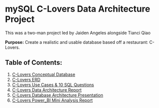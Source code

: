 # mySQL C-Lovers Data Architecture Project
This was a two-man project led by Jaiden Angeles alongside Tianci Qiao

**Purpose:** Create a realistic and usable database based off a restaurant: C-Lovers.

## Table of Contents:
1. [C-Lovers Conceptual Database](https://github.com/GiraffeGlider/Project-Portfolio/blob/db4bd4dc6a58d638502a8e9c89be4019f3b1cb87/mySQL%20C-Lovers%20Data%20Architecture%20Project/C-Lovers%20Conceptual%20Database.sql)
2. [C-Lovers ERD]()
3. [C-Lovers Use Cases & 10 SQL Questions](https://github.com/GiraffeGlider/Project-Portfolio/blob/db4bd4dc6a58d638502a8e9c89be4019f3b1cb87/mySQL%20C-Lovers%20Data%20Architecture%20Project/C-Lovers%20Use%20Cases%20%26%2010%20SQL%20Questions.sql)
4. [C-Lovers Data Architecture Report](https://github.com/GiraffeGlider/Project-Portfolio/blob/db4bd4dc6a58d638502a8e9c89be4019f3b1cb87/mySQL%20C-Lovers%20Data%20Architecture%20Project/C-Lovers%20Data%20Architecture%20Report.pdf)
5. [C-Lovers Database Architecture Presentation](https://github.com/GiraffeGlider/Project-Portfolio/blob/db4bd4dc6a58d638502a8e9c89be4019f3b1cb87/mySQL%20C-Lovers%20Data%20Architecture%20Project/C-Lovers%20Database%20Architecture%20Presentation.pdf)
6. [C-Lovers Power_BI Mini Analysis Report](https://github.com/GiraffeGlider/Project-Portfolio/blob/db4bd4dc6a58d638502a8e9c89be4019f3b1cb87/mySQL%20C-Lovers%20Data%20Architecture%20Project/C-Lovers%20Power-BI%20Mini%20Analysis%20Report.pdf)
